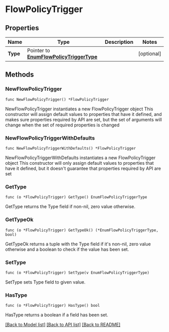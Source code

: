 # FlowPolicyTrigger

## Properties

Name | Type | Description | Notes
------------ | ------------- | ------------- | -------------
**Type** | Pointer to [**EnumFlowPolicyTriggerType**](EnumFlowPolicyTriggerType.md) |  | [optional] 

## Methods

### NewFlowPolicyTrigger

`func NewFlowPolicyTrigger() *FlowPolicyTrigger`

NewFlowPolicyTrigger instantiates a new FlowPolicyTrigger object
This constructor will assign default values to properties that have it defined,
and makes sure properties required by API are set, but the set of arguments
will change when the set of required properties is changed

### NewFlowPolicyTriggerWithDefaults

`func NewFlowPolicyTriggerWithDefaults() *FlowPolicyTrigger`

NewFlowPolicyTriggerWithDefaults instantiates a new FlowPolicyTrigger object
This constructor will only assign default values to properties that have it defined,
but it doesn't guarantee that properties required by API are set

### GetType

`func (o *FlowPolicyTrigger) GetType() EnumFlowPolicyTriggerType`

GetType returns the Type field if non-nil, zero value otherwise.

### GetTypeOk

`func (o *FlowPolicyTrigger) GetTypeOk() (*EnumFlowPolicyTriggerType, bool)`

GetTypeOk returns a tuple with the Type field if it's non-nil, zero value otherwise
and a boolean to check if the value has been set.

### SetType

`func (o *FlowPolicyTrigger) SetType(v EnumFlowPolicyTriggerType)`

SetType sets Type field to given value.

### HasType

`func (o *FlowPolicyTrigger) HasType() bool`

HasType returns a boolean if a field has been set.


[[Back to Model list]](../README.md#documentation-for-models) [[Back to API list]](../README.md#documentation-for-api-endpoints) [[Back to README]](../README.md)


